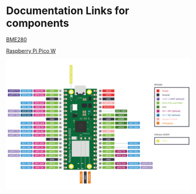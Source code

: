# Documentation Links for components

[BME280](https://www.bosch-sensortec.com/media/boschsensortec/downloads/datasheets/bst-bme280-ds002.pdf)

[Raspberry Pi Pico W](https://datasheets.raspberrypi.com/picow/pico-w-datasheet.pdf)

![Pin out diagram of Pico W](/resources/picow-pinout.svg)